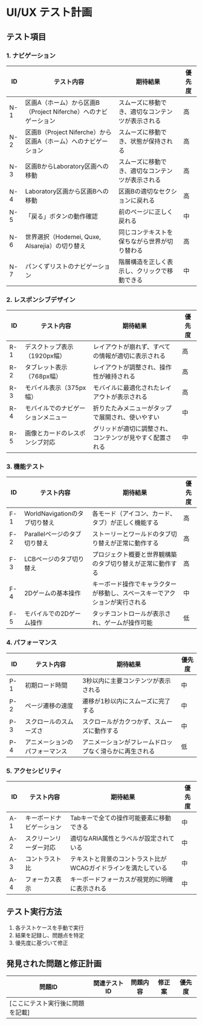 # UI/UX テスト計画

## テスト項目

### 1. ナビゲーション

| ID | テスト内容 | 期待結果 | 優先度 |
|----|------------|---------|-------|
| N-1 | 区画A（ホーム）から区画B（Project Niferche）へのナビゲーション | スムーズに移動でき、適切なコンテンツが表示される | 高 |
| N-2 | 区画B（Project Niferche）から区画A（ホーム）へのナビゲーション | スムーズに移動でき、状態が保持される | 高 |
| N-3 | 区画BからLaboratory区画への移動 | スムーズに移動でき、適切なコンテンツが表示される | 高 |
| N-4 | Laboratory区画から区画Bへの移動 | 区画Bの適切なセクションに戻れる | 高 |
| N-5 | 「戻る」ボタンの動作確認 | 前のページに正しく戻れる | 中 |
| N-6 | 世界選択（Hodemei, Quxe, Alsarejia）の切り替え | 同じコンテキストを保ちながら世界が切り替わる | 高 |
| N-7 | パンくずリストのナビゲーション | 階層構造を正しく表示し、クリックで移動できる | 中 |

### 2. レスポンシブデザイン

| ID | テスト内容 | 期待結果 | 優先度 |
|----|------------|---------|-------|
| R-1 | デスクトップ表示（1920px幅） | レイアウトが崩れず、すべての情報が適切に表示される | 高 |
| R-2 | タブレット表示（768px幅） | レイアウトが調整され、操作性が維持される | 高 |
| R-3 | モバイル表示（375px幅） | モバイルに最適化されたレイアウトが表示される | 高 |
| R-4 | モバイルでのナビゲーションメニュー | 折りたたみメニューがタップで展開され、使いやすい | 中 |
| R-5 | 画像とカードのレスポンシブ対応 | グリッドが適切に調整され、コンテンツが見やすく配置される | 中 |

### 3. 機能テスト

| ID | テスト内容 | 期待結果 | 優先度 |
|----|------------|---------|-------|
| F-1 | WorldNavigationのタブ切り替え | 各モード（アイコン、カード、タブ）が正しく機能する | 高 |
| F-2 | Parallelページのタブ切り替え | ストーリーとワールドのタブ切り替えが正常に動作する | 高 |
| F-3 | LCBページのタブ切り替え | プロジェクト概要と世界観構築のタブ切り替えが正常に動作する | 高 |
| F-4 | 2Dゲームの基本操作 | キーボード操作でキャラクターが移動し、スペースキーでアクションが実行される | 中 |
| F-5 | モバイルでの2Dゲーム操作 | タッチコントロールが表示され、ゲームが操作可能 | 低 |

### 4. パフォーマンス

| ID | テスト内容 | 期待結果 | 優先度 |
|----|------------|---------|-------|
| P-1 | 初期ロード時間 | 3秒以内に主要コンテンツが表示される | 中 |
| P-2 | ページ遷移の速度 | 遷移が1秒以内にスムーズに完了する | 中 |
| P-3 | スクロールのスムーズさ | スクロールがカクつかず、スムーズに動作する | 中 |
| P-4 | アニメーションのパフォーマンス | アニメーションがフレームドロップなく滑らかに再生される | 低 |

### 5. アクセシビリティ

| ID | テスト内容 | 期待結果 | 優先度 |
|----|------------|---------|-------|
| A-1 | キーボードナビゲーション | Tabキーで全ての操作可能要素に移動できる | 中 |
| A-2 | スクリーンリーダー対応 | 適切なARIA属性とラベルが設定されている | 中 |
| A-3 | コントラスト比 | テキストと背景のコントラスト比がWCAGガイドラインを満たしている | 中 |
| A-4 | フォーカス表示 | キーボードフォーカスが視覚的に明確に表示される | 中 |

## テスト実行方法

1. 各テストケースを手動で実行
2. 結果を記録し、問題点を特定
3. 優先度に基づいて修正

## 発見された問題と修正計画

| 問題ID | 関連テストID | 問題内容 | 修正案 | 優先度 |
|--------|-------------|---------|-------|-------|
| [ここにテスト実行後に問題を記載] | | | | |